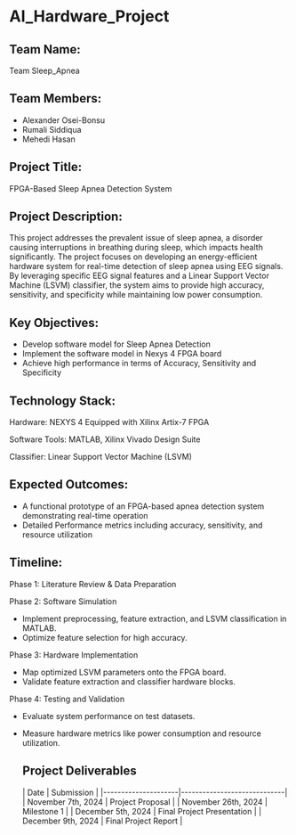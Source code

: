 # AI_Hardware_Project

## Team Name: 
Team Sleep_Apnea

## Team Members:
- Alexander Osei-Bonsu
- Rumali Siddiqua
- Mehedi Hasan

## Project Title:
FPGA-Based Sleep Apnea Detection System

## Project Description:
This project addresses the prevalent issue of sleep apnea, a disorder causing interruptions in breathing during sleep, which impacts health significantly. The project focuses on developing an energy-efficient hardware system for real-time detection of sleep apnea using EEG signals. By leveraging specific EEG signal features and a Linear Support Vector Machine (LSVM) classifier, the system aims to provide high accuracy, sensitivity, and specificity while maintaining low power consumption.

## Key Objectives:
- Develop software model for Sleep Apnea Detection
- Implement the software model in Nexys 4 FPGA board
- Achieve high performance in terms of Accuracy, Sensitivity and Specificity

## Technology Stack:
Hardware: NEXYS 4 Equipped with Xilinx Artix-7 FPGA

Software Tools: MATLAB, Xilinx Vivado Design Suite

Classifier: Linear Support Vector Machine (LSVM)

## Expected Outcomes:
- A functional prototype of an FPGA-based apnea detection system demonstrating real-time operation
- Detailed Performance metrics including accuracy, sensitivity, and resource utilization

## Timeline:
Phase 1: Literature Review & Data Preparation

Phase 2: Software Simulation
- Implement preprocessing, feature extraction, and LSVM classification in MATLAB.
- Optimize feature selection for high accuracy.

Phase 3: Hardware Implementation
- Map optimized LSVM parameters onto the FPGA board.
- Validate feature extraction and classifier hardware blocks.

Phase 4: Testing and Validation
- Evaluate system performance on test datasets.
- Measure hardware metrics like power consumption and resource utilization.

  ## Project Deliverables

  | Date                | Submission                  |
|---------------------|-----------------------------|
| November 7th, 2024  | Project Proposal            |
| November 26th, 2024 | Milestone 1                 |
| December 5th, 2024  | Final Project Presentation  |
| December 9th, 2024  | Final Project Report        |

